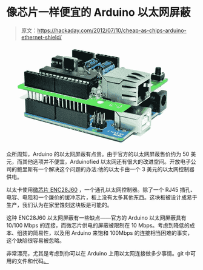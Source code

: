# 像芯片一样便宜的 Arduino 以太网屏蔽

> 原文：<https://hackaday.com/2012/07/10/cheap-as-chips-arduino-ethernet-shield/>

![](img/dac29b3ef12e537a8a7e2780dc296bee.png "enet")

众所周知，Arduino 的以太网屏蔽有点贵。由于官方的以太网屏蔽售价约为 50 美元，而其他选项并不便宜，Arduinofied 以太网还有很大的改进空间。开放电子公司的鲍里斯有一个解决这个问题的办法:他的以太卡由一个 3 美元的以太网控制器供电。

以太卡使用[微芯片 ENC28J60](http://www.microchip.com/wwwproducts/Devices.aspx?dDocName=en022889) ，一个通孔以太网控制器。除了一个 RJ45 插孔、电容、电阻和一个廉价的缓冲芯片，板上没有太多其他东西。这块板被设计成易于生产，我们认为在家里蚀刻这块板是可能的。

这种 ENC28J60 以太网屏蔽有一些缺点——官方的 Arduino 以太网屏蔽具有 10/100 Mbps 的连接，而微芯片供电的屏蔽被限制在 10 Mbps。考虑到降低的成本、组装的简易性，以及用 Arduino 来饱和 100Mbps 的连接相当困难的事实，这个缺陷很容易被忽略。

非常漂亮，尤其是考虑到你可以在 Arduino 上用以太网连接做多少事情。git 中可用的文件和代码[。](https://github.com/jcw/ethercard)